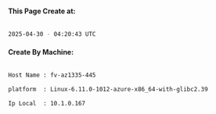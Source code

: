 
   
#### This Page Create at:

```bash

2025-04-30 - 04:20:43 UTC

```

#### Create By Machine:

```bash

Host Name : fv-az1335-445

platform  : Linux-6.11.0-1012-azure-x86_64-with-glibc2.39

Ip Local  : 10.1.0.167

```


